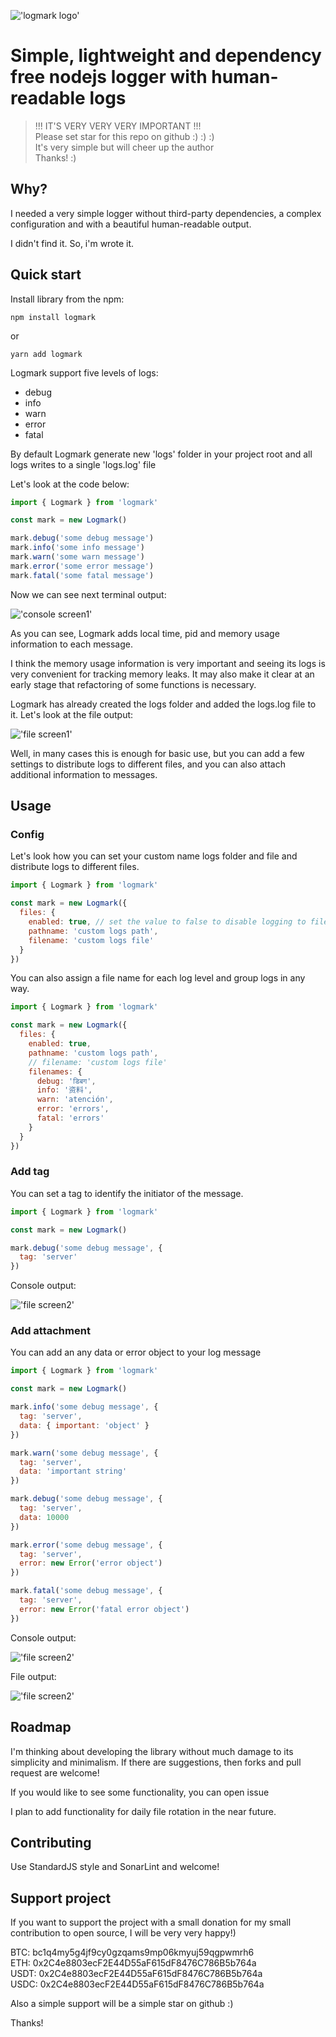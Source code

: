 !['logmark logo'](./docs/img/logmark_primary_color.png)

# Simple, lightweight and dependency free nodejs logger with human-readable logs
> !!! IT'S VERY VERY VERY IMPORTANT !!!  
> Please set star for this repo on github :) :) :)  
> It's very simple but will cheer up the author  
> Thanks! :)
## Why?
I needed a very simple logger without third-party dependencies, a complex configuration and with a beautiful human-readable output. 

I didn't find it. So, i'm wrote it.
## Quick start
Install library from the npm:
``` properties
npm install logmark
```
or
``` properties
yarn add logmark
```
Logmark support five levels of logs:

- debug
- info
- warn
- error
- fatal

By default Logmark generate new 'logs' folder in your project root and all logs writes to a single 'logs.log' file

Let's look at the code below:
```javascript
import { Logmark } from 'logmark'

const mark = new Logmark()

mark.debug('some debug message')
mark.info('some info message')
mark.warn('some warn message')
mark.error('some error message')
mark.fatal('some fatal message')
```
Now we can see next terminal output:   

!['console screen1'](./docs/img/console_screen1.png)

As you can see, Logmark adds local time, pid and memory usage information to each message.  

I think the memory usage information is very important and seeing its logs is very convenient for tracking memory leaks. It may also make it clear at an early stage that refactoring of some functions is necessary.

Logmark has already created the logs folder and added the logs.log file to it.
Let's look at the file output:

!['file screen1'](./docs/img/file_screen1.png)

Well, in many cases this is enough for basic use, but you can add a few settings to distribute logs to different files, and you can also attach additional information to messages.
## Usage
### Config
Let's look how you can set your custom name logs folder and file and distribute logs to different files.

```javascript
import { Logmark } from 'logmark'

const mark = new Logmark({
  files: {
    enabled: true, // set the value to false to disable logging to files
    pathname: 'custom logs path',
    filename: 'custom logs file'
  }
})
```
You can also assign a file name for each log level and group logs in any way.

```javascript
import { Logmark } from 'logmark'

const mark = new Logmark({
  files: {
    enabled: true,
    pathname: 'custom logs path',
    // filename: 'custom logs file'
    filenames: {
      debug: 'डिबग',
      info: '资料',
      warn: 'atención',
      error: 'errors',
      fatal: 'errors'
    }
  }
})
```
### Add tag
You can set a tag to identify the initiator of the message.
```javascript
import { Logmark } from 'logmark'

const mark = new Logmark()

mark.debug('some debug message', {
  tag: 'server'
})
```
Console output:

!['file screen2'](./docs/img/console_screen2.png)
### Add attachment
You can add an any data or error object to your log message

```javascript
import { Logmark } from 'logmark'

const mark = new Logmark()

mark.info('some debug message', {
  tag: 'server',
  data: { important: 'object' }
})

mark.warn('some debug message', {
  tag: 'server',
  data: 'important string'
})

mark.debug('some debug message', {
  tag: 'server',
  data: 10000
})

mark.error('some debug message', {
  tag: 'server',
  error: new Error('error object')
})

mark.fatal('some debug message', {
  tag: 'server',
  error: new Error('fatal error object')
})
```
Console output:

!['file screen2'](./docs/img/console_screen3.png)

File output:

!['file screen2'](./docs/img/file_screen2.png)

## Roadmap
I'm thinking about developing the library without much damage to its simplicity and minimalism. If there are suggestions, then forks and pull request are welcome!

If you would like to see some functionality, you can open issue

I plan to add functionality for daily file rotation in the near future.
## Contributing
Use StandardJS style and SonarLint and welcome! 
## Support project
If you want to support the project with a small donation for my small contribution to open source, I will be very very happy!)

BTC: bc1q4my5g4jf9cy0gzqams9mp06kmyuj59qgpwmrh6  
ETH: 0x2C4e8803ecF2E44D55aF615dF8476C786B5b764a  
USDT: 0x2C4e8803ecF2E44D55aF615dF8476C786B5b764a  
USDC: 0x2C4e8803ecF2E44D55aF615dF8476C786B5b764a 

Also a simple support will be a simple star on github :)

Thanks!
